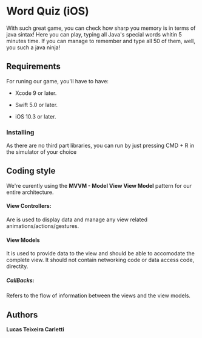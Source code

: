 # Word Quiz (iOS)

With such great game, you can check how sharp you memory is in terms of java sintax!
Here you can play, typing all Java's special words whitin 5 minutes time.
If you can manage to remember and type all 50 of them, well, you such a java ninja!


## Requirements

For runing our game, you'll have to have:

- Xcode 9 or later.

- Swift 5.0 or later.

- iOS 10.3 or later.

### Installing

As there are no third part libraries, you can run by just pressing CMD + R in the simulator of your choice


## Coding style

We're curently using the **MVVM - Model View View Model** pattern for our entire architecture.

#### View Controllers:
Are is used to display data and manage any view related animations/actions/gestures.

#### View Models
It is used to provide data to the view and should be able to accomodate the complete view.
It should not contain networking code or data access code, directity.

##### CallBacks:
Refers to the flow of information between the views and the view models.

## Authors

**Lucas Teixeira Carletti**
